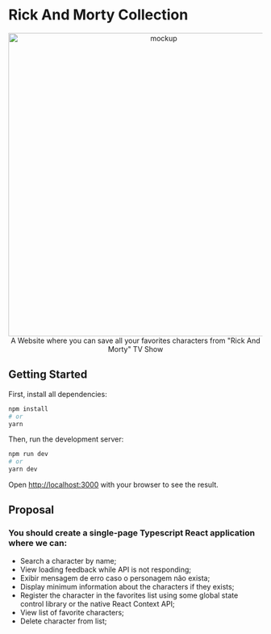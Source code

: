 # Rick And Morty Collection

<div align="center">
<image src="./public/mockup.png" alt="mockup" width="600">
A Website where you can save all your favorites characters from "Rick And Morty" TV Show 
</div>

## Getting Started

First, install all dependencies:

```bash
npm install
# or
yarn
```

Then, run the development server:

```bash
npm run dev
# or
yarn dev
```

Open [http://localhost:3000](http://localhost:3000) with your browser to see the result.

## Proposal

### You should create a single-page Typescript React application where we can:

- Search a character by name;
- View loading feedback while API is not responding;
- Exibir mensagem de erro caso o personagem não exista;
- Display minimum information about the characters if they exists;
- Register the character in the favorites list using some global state control library or the native React Context API;
- View list of favorite characters;
- Delete character from list;
